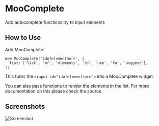 MooComplete
===========

Add autocomplete functionality to input elements

How to Use
----------

Add MooComplete:

    new MooComplete('idofelementhere', {
      list: ['list', 'of', 'elements', 'to', 'use', 'to', 'suggest'],
    );

This turns the `<input id="idofelementhere">` into a MooComplete widget. 

You can also pass functions to render the elements in the list. For more documentation on this please check the source.

Screenshots
-----------

![Screenshot](http://dubbelboer.com/MooComplete/demo.png)

